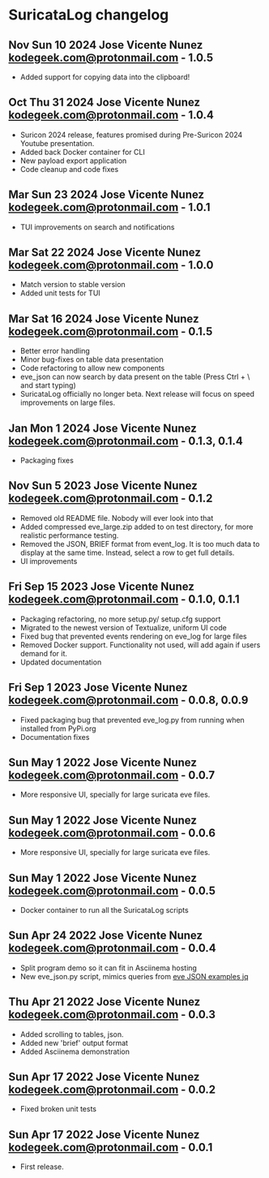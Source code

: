 # SuricataLog changelog

## Nov Sun 10 2024 Jose Vicente Nunez <kodegeek.com@protonmail.com> - 1.0.5
- Added support for copying data into the clipboard!

## Oct Thu 31 2024 Jose Vicente Nunez <kodegeek.com@protonmail.com> - 1.0.4
- Suricon 2024 release, features promised during Pre-Suricon 2024 Youtube presentation.
- Added back Docker container for CLI
- New payload export application
- Code cleanup and code fixes

## Mar Sun 23 2024 Jose Vicente Nunez <kodegeek.com@protonmail.com> - 1.0.1
- TUI improvements on search and notifications

## Mar Sat 22 2024 Jose Vicente Nunez <kodegeek.com@protonmail.com> - 1.0.0
- Match version to stable version
- Added unit tests for TUI

## Mar Sat 16 2024 Jose Vicente Nunez <kodegeek.com@protonmail.com> - 0.1.5
- Better error handling
- Minor bug-fixes on table data presentation
- Code refactoring to allow new components
- eve_json can now search by data present on the table (Press Ctrl + \ and start typing)
- SuricataLog officially no longer beta. Next release will focus on speed improvements on large files.

## Jan Mon 1 2024 Jose Vicente Nunez <kodegeek.com@protonmail.com> - 0.1.3, 0.1.4
- Packaging fixes

## Nov Sun 5 2023 Jose Vicente Nunez <kodegeek.com@protonmail.com> - 0.1.2
- Removed old README file. Nobody will ever look into that
- Added compressed eve_large.zip added to on test directory, for more realistic performance testing.
- Removed the JSON, BRIEF format from event_log. It is too much data to display at the same time. Instead, select a row to get full details.
- UI improvements

## Fri Sep 15 2023 Jose Vicente Nunez <kodegeek.com@protonmail.com> - 0.1.0, 0.1.1
- Packaging refactoring, no more setup.py/ setup.cfg support
- Migrated to the newest version of Textualize, uniform UI code
- Fixed bug that prevented events rendering on eve_log for large files
- Removed Docker support. Functionality not used, will add again if users demand for it.
- Updated documentation

## Fri Sep 1 2023 Jose Vicente Nunez <kodegeek.com@protonmail.com> - 0.0.8, 0.0.9
- Fixed packaging bug that prevented eve_log.py from running when installed from PyPi.org
- Documentation fixes

## Sun May 1 2022 Jose Vicente Nunez <kodegeek.com@protonmail.com> - 0.0.7
- More responsive UI, specially for large suricata eve files.

## Sun May 1 2022 Jose Vicente Nunez <kodegeek.com@protonmail.com> - 0.0.6
- More responsive UI, specially for large suricata eve files.

## Sun May 1 2022 Jose Vicente Nunez <kodegeek.com@protonmail.com> - 0.0.5
- Docker container to run all the SuricataLog scripts

## Sun Apr 24 2022 Jose Vicente Nunez <kodegeek.com@protonmail.com> - 0.0.4
- Split program demo so it can fit in Asciinema hosting
- New eve_json.py script, mimics queries from [eve JSON examples jq](https://suricata.readthedocs.io/en/suricata-6.0.0/output/eve/eve-json-examplesjq.html)

## Thu Apr 21 2022 Jose Vicente Nunez <kodegeek.com@protonmail.com> - 0.0.3
- Added scrolling to tables, json.
- Added new 'brief' output format
- Added Asciinema demonstration

## Sun Apr 17 2022 Jose Vicente Nunez <kodegeek.com@protonmail.com> - 0.0.2
- Fixed broken unit tests

## Sun Apr 17 2022 Jose Vicente Nunez <kodegeek.com@protonmail.com> - 0.0.1
- First release.
